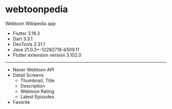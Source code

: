 # webtoonpedia

Webtoon Wikipedia app
- Flutter 3.19.3
- Dart 3.3.1
- DevTools 2.31.1
- Java 21.0.3+-12282718-b509.11
- Flutter extension version 3.102.0

---

- Naver Webtoon API
- Detail Screens
  - Thumbnail, Title
  - Description
  - Webtoon Rating
  - Latest Episodes
- Favorite 

